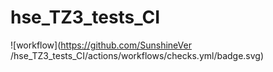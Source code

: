# hse_TZ3_tests_CI
![workflow](https://github.com/SunshineVer
/hse_TZ3_tests_CI/actions/workflows/checks.yml/badge.svg)

